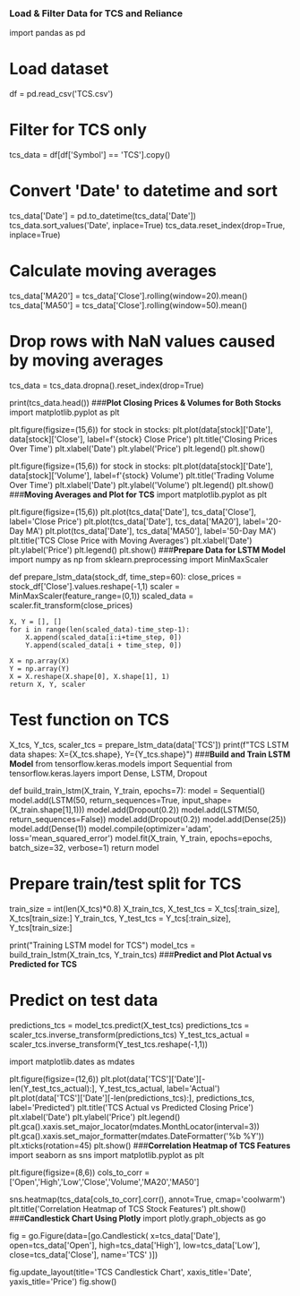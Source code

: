 ### **Load & Filter Data for TCS and Reliance**
import pandas as pd

# Load dataset
df = pd.read_csv('TCS.csv')

# Filter for TCS only
tcs_data = df[df['Symbol'] == 'TCS'].copy()

# Convert 'Date' to datetime and sort
tcs_data['Date'] = pd.to_datetime(tcs_data['Date'])
tcs_data.sort_values('Date', inplace=True)
tcs_data.reset_index(drop=True, inplace=True)

# Calculate moving averages
tcs_data['MA20'] = tcs_data['Close'].rolling(window=20).mean()
tcs_data['MA50'] = tcs_data['Close'].rolling(window=50).mean()

# Drop rows with NaN values caused by moving averages
tcs_data = tcs_data.dropna().reset_index(drop=True)

print(tcs_data.head())
###**Plot Closing Prices & Volumes for Both Stocks**
import matplotlib.pyplot as plt

plt.figure(figsize=(15,6))
for stock in stocks:
    plt.plot(data[stock]['Date'], data[stock]['Close'], label=f'{stock} Close Price')
plt.title('Closing Prices Over Time')
plt.xlabel('Date')
plt.ylabel('Price')
plt.legend()
plt.show()

plt.figure(figsize=(15,6))
for stock in stocks:
    plt.plot(data[stock]['Date'], data[stock]['Volume'], label=f'{stock} Volume')
plt.title('Trading Volume Over Time')
plt.xlabel('Date')
plt.ylabel('Volume')
plt.legend()
plt.show()
###**Moving Averages and Plot for TCS**
import matplotlib.pyplot as plt

plt.figure(figsize=(15,6))
plt.plot(tcs_data['Date'], tcs_data['Close'], label='Close Price')
plt.plot(tcs_data['Date'], tcs_data['MA20'], label='20-Day MA')
plt.plot(tcs_data['Date'], tcs_data['MA50'], label='50-Day MA')
plt.title('TCS Close Price with Moving Averages')
plt.xlabel('Date')
plt.ylabel('Price')
plt.legend()
plt.show()
###**Prepare Data for LSTM Model**
import numpy as np
from sklearn.preprocessing import MinMaxScaler

def prepare_lstm_data(stock_df, time_step=60):
    close_prices = stock_df['Close'].values.reshape(-1,1)
    scaler = MinMaxScaler(feature_range=(0,1))
    scaled_data = scaler.fit_transform(close_prices)

    X, Y = [], []
    for i in range(len(scaled_data)-time_step-1):
        X.append(scaled_data[i:i+time_step, 0])
        Y.append(scaled_data[i + time_step, 0])

    X = np.array(X)
    Y = np.array(Y)
    X = X.reshape(X.shape[0], X.shape[1], 1)
    return X, Y, scaler

# Test function on TCS
X_tcs, Y_tcs, scaler_tcs = prepare_lstm_data(data['TCS'])
print(f"TCS LSTM data shapes: X={X_tcs.shape}, Y={Y_tcs.shape}")
###**Build and Train LSTM Model**
from tensorflow.keras.models import Sequential
from tensorflow.keras.layers import Dense, LSTM, Dropout

def build_train_lstm(X_train, Y_train, epochs=7):
    model = Sequential()
    model.add(LSTM(50, return_sequences=True, input_shape=(X_train.shape[1],1)))
    model.add(Dropout(0.2))
    model.add(LSTM(50, return_sequences=False))
    model.add(Dropout(0.2))
    model.add(Dense(25))
    model.add(Dense(1))
    model.compile(optimizer='adam', loss='mean_squared_error')
    model.fit(X_train, Y_train, epochs=epochs, batch_size=32, verbose=1)
    return model

# Prepare train/test split for TCS
train_size = int(len(X_tcs)*0.8)
X_train_tcs, X_test_tcs = X_tcs[:train_size], X_tcs[train_size:]
Y_train_tcs, Y_test_tcs = Y_tcs[:train_size], Y_tcs[train_size:]

print("Training LSTM model for TCS")
model_tcs = build_train_lstm(X_train_tcs, Y_train_tcs)
###**Predict and Plot Actual vs Predicted for TCS**
# Predict on test data
predictions_tcs = model_tcs.predict(X_test_tcs)
predictions_tcs = scaler_tcs.inverse_transform(predictions_tcs)
Y_test_tcs_actual = scaler_tcs.inverse_transform(Y_test_tcs.reshape(-1,1))

import matplotlib.dates as mdates

plt.figure(figsize=(12,6))
plt.plot(data['TCS']['Date'][-len(Y_test_tcs_actual):], Y_test_tcs_actual, label='Actual')
plt.plot(data['TCS']['Date'][-len(predictions_tcs):], predictions_tcs, label='Predicted')
plt.title('TCS Actual vs Predicted Closing Price')
plt.xlabel('Date')
plt.ylabel('Price')
plt.legend()
plt.gca().xaxis.set_major_locator(mdates.MonthLocator(interval=3))
plt.gca().xaxis.set_major_formatter(mdates.DateFormatter('%b %Y'))
plt.xticks(rotation=45)
plt.show()
###**Correlation Heatmap of TCS Features**
import seaborn as sns
import matplotlib.pyplot as plt

plt.figure(figsize=(8,6))
cols_to_corr = ['Open','High','Low','Close','Volume','MA20','MA50']

sns.heatmap(tcs_data[cols_to_corr].corr(), annot=True, cmap='coolwarm')
plt.title('Correlation Heatmap of TCS Stock Features')
plt.show()
###**Candlestick Chart Using Plotly**
import plotly.graph_objects as go

fig = go.Figure(data=[go.Candlestick(
    x=tcs_data['Date'],
    open=tcs_data['Open'],
    high=tcs_data['High'],
    low=tcs_data['Low'],
    close=tcs_data['Close'],
    name='TCS'
)])

fig.update_layout(title='TCS Candlestick Chart', xaxis_title='Date', yaxis_title='Price')
fig.show()
